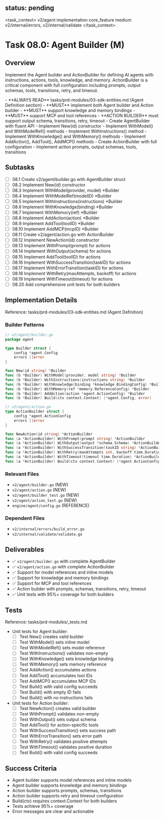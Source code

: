 ## status: pending

<task_context>
<domain>v2/agent</domain>
<type>implementation</type>
<scope>core_feature</scope>
<complexity>medium</complexity>
<dependencies>v2/internal/errors, v2/internal/validate</dependencies>
</task_context>

# Task 08.0: Agent Builder (M)

## Overview

Implement the Agent builder and ActionBuilder for defining AI agents with instructions, actions, tools, knowledge, and memory. ActionBuilder is a critical component with full configuration including prompts, output schemas, tools, transitions, retry, and timeout.

<critical>
- **ALWAYS READ** tasks/prd-modules/03-sdk-entities.md (Agent Definition section)
- **MUST** implement both Agent builder and Action builder
- **MUST** support knowledge and memory bindings
- **MUST** support MCP and tool references
- **ACTION BUILDER** must support output schema, transitions, retry, timeout
</critical>

<requirements>
- Create AgentBuilder with fluent API
- Implement New(id) constructor
- Implement WithModel() and WithModelRef() methods
- Implement WithInstructions() method
- Implement WithKnowledge() and WithMemory() methods
- Implement AddAction(), AddTool(), AddMCP() methods
- Create ActionBuilder with full configuration
- Implement action prompts, output schemas, tools, transitions
</requirements>

## Subtasks

- [ ] 08.1 Create v2/agent/builder.go with AgentBuilder struct
- [ ] 08.2 Implement New(id) constructor
- [ ] 08.3 Implement WithModel(provider, model) *Builder
- [ ] 08.4 Implement WithModelRef(modelID) *Builder
- [ ] 08.5 Implement WithInstructions(instructions) *Builder
- [ ] 08.6 Implement WithKnowledge(binding) *Builder
- [ ] 08.7 Implement WithMemory(ref) *Builder
- [ ] 08.8 Implement AddAction(action) *Builder
- [ ] 08.9 Implement AddTool(toolID) *Builder
- [ ] 08.10 Implement AddMCP(mcpID) *Builder
- [ ] 08.11 Create v2/agent/action.go with ActionBuilder
- [ ] 08.12 Implement NewAction(id) constructor
- [ ] 08.13 Implement WithPrompt(prompt) for actions
- [ ] 08.14 Implement WithOutput(schema) for actions
- [ ] 08.15 Implement AddTool(toolID) for actions
- [ ] 08.16 Implement WithSuccessTransition(taskID) for actions
- [ ] 08.17 Implement WithErrorTransition(taskID) for actions
- [ ] 08.18 Implement WithRetry(maxAttempts, backoff) for actions
- [ ] 08.19 Implement WithTimeout(timeout) for actions
- [ ] 08.20 Add comprehensive unit tests for both builders

## Implementation Details

Reference: tasks/prd-modules/03-sdk-entities.md (Agent Definition)

### Builder Patterns

```go
// v2/agent/builder.go
package agent

type Builder struct {
    config *agent.Config
    errors []error
}

func New(id string) *Builder
func (b *Builder) WithModel(provider, model string) *Builder
func (b *Builder) WithInstructions(instructions string) *Builder
func (b *Builder) WithKnowledge(binding *knowledge.BindingConfig) *Builder
func (b *Builder) WithMemory(ref *memory.ReferenceConfig) *Builder
func (b *Builder) AddAction(action *agent.ActionConfig) *Builder
func (b *Builder) Build(ctx context.Context) (*agent.Config, error)

// v2/agent/action.go
type ActionBuilder struct {
    config *agent.ActionConfig
    errors []error
}

func NewAction(id string) *ActionBuilder
func (a *ActionBuilder) WithPrompt(prompt string) *ActionBuilder
func (a *ActionBuilder) WithOutput(output *schema.Schema) *ActionBuilder
func (a *ActionBuilder) WithSuccessTransition(taskID string) *ActionBuilder
func (a *ActionBuilder) WithRetry(maxAttempts int, backoff time.Duration) *ActionBuilder
func (a *ActionBuilder) WithTimeout(timeout time.Duration) *ActionBuilder
func (a *ActionBuilder) Build(ctx context.Context) (*agent.ActionConfig, error)
```

### Relevant Files

- `v2/agent/builder.go` (NEW)
- `v2/agent/action.go` (NEW)
- `v2/agent/builder_test.go` (NEW)
- `v2/agent/action_test.go` (NEW)
- `engine/agent/config.go` (REFERENCE)

### Dependent Files

- `v2/internal/errors/build_error.go`
- `v2/internal/validate/validate.go`

## Deliverables

- ✅ `v2/agent/builder.go` with complete AgentBuilder
- ✅ `v2/agent/action.go` with complete ActionBuilder
- ✅ Support for model references and inline models
- ✅ Support for knowledge and memory bindings
- ✅ Support for MCP and tool references
- ✅ Action builder with prompts, schemas, transitions, retry, timeout
- ✅ Unit tests with 95%+ coverage for both builders

## Tests

Reference: tasks/prd-modules/_tests.md

- Unit tests for Agent builder:
  - [ ] Test New() creates valid builder
  - [ ] Test WithModel() sets inline model
  - [ ] Test WithModelRef() sets model reference
  - [ ] Test WithInstructions() validates non-empty
  - [ ] Test WithKnowledge() sets knowledge binding
  - [ ] Test WithMemory() sets memory reference
  - [ ] Test AddAction() accumulates actions
  - [ ] Test AddTool() accumulates tool IDs
  - [ ] Test AddMCP() accumulates MCP IDs
  - [ ] Test Build() with valid config succeeds
  - [ ] Test Build() with empty ID fails
  - [ ] Test Build() with no instructions fails

- Unit tests for Action builder:
  - [ ] Test NewAction() creates valid builder
  - [ ] Test WithPrompt() validates non-empty
  - [ ] Test WithOutput() sets output schema
  - [ ] Test AddTool() for action-specific tools
  - [ ] Test WithSuccessTransition() sets success path
  - [ ] Test WithErrorTransition() sets error path
  - [ ] Test WithRetry() validates positive attempts
  - [ ] Test WithTimeout() validates positive duration
  - [ ] Test Build() with valid config succeeds

## Success Criteria

- Agent builder supports model references and inline models
- Agent builder supports knowledge and memory bindings
- Action builder supports prompts, schemas, transitions
- Action builder supports retry and timeout configuration
- Build(ctx) requires context.Context for both builders
- Tests achieve 95%+ coverage
- Error messages are clear and actionable

